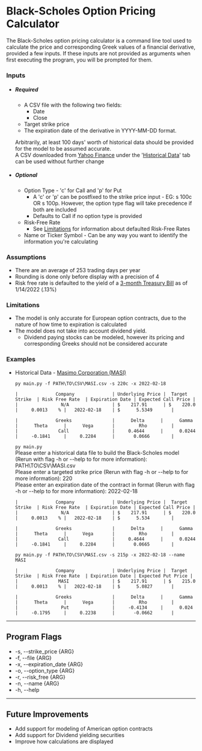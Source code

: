 # Black-Scholes Option Pricing Calculator
The Black-Scholes option pricing calculator is a command line tool used to calculate the price and corresponding Greek values of a financial derivative, provided a few inputs.   If these inputs are not provided as arguments when first executing the program, you will be prompted for them.  

### Inputs
- ##### Required
   * A CSV file with the following two fields:
      * Date
      * Close
   * Target strike price
   * The expiration date of the derivative in YYYY-MM-DD format. 

  Arbitrarily, at least 100 days' worth of historical data should be provided for the model to be assumed accurate.  
  A CSV downloaded from [Yahoo Finance](https://finance.yahoo.com/) under the '[Historical Data](https://finance.yahoo.com/quote/MASI/history?p=MASI)' tab can be used without further change

 - ##### Optional
    * Option Type - 'c' for Call and 'p' for Put
      * A 'c' or 'p' can be postfixed to the strike price input - EG: s 100c OR s 100p. However, the option type flag will take precedence if both are included
      * Defaults to Call if no option type is provided
   * Risk-Free Rate 
     * See [Limitations](#Limitations) for information about defaulted Risk-Free Rates
   * Name or Ticker Symbol - Can be any way you want to identify the information you're calculating 
### Assumptions
* There are an average of 253 trading days per year
* Rounding is done only before display with a precision of 4
* Risk free rate is defaulted to the yield of a [3-month Treasury Bill](https://www.treasury.gov/resource-center/data-chart-center/interest-rates/pages/textview.aspx?data=yield) as of 1/14/2022 (.13%) 
### Limitations
* The model is only accurate for European option contracts, due to the nature of how time to expiration is calculated
* The model does not take into account dividend yield. 
  * Dividend paying stocks can be modeled, however its pricing and corresponding Greeks should not be considered accurate

### Examples
* Historical Data - [Masimo Corporation (MASI)](https://finance.yahoo.com/quote/MASI/history?p=MASI)  
  
  `py main.py -f PATH\TO\CSV\MASI.csv -s 220c -x 2022-02-18`
  ~~~~~~~~~~~~~~~~~~~~~~~~~~~~~~~~~~~~~~~~~~~~~~~~~~~~~~~~~~~~~~~~~~~~~~~~~~~~~~~~~~~~~~~~~~~~~~~~~~~~~~~~~~~~~~~~~~~~~~~~~~~~~~~~~~~~
  |              Company              | Underlying Price |  Target Strike  | Risk Free Rate  | Expiration Date | Expected Call Price |
  |                N/A                | $    217.91      | $    220.0      |     0.0013    % |   2022-02-18    | $      5.5349       |
  ~~~~~~~~~~~~~~~~~~~~~~~~~~~~~~~~~~~~~~~~~~~~~~~~~~~~~~~~~~~~~~~~~~~~~~~~~~~~~~~~~~~~~~~~~~~~~~~~~~~~~~~~~~~~~~~~~~~~~~~~~~~~~~~~~~~~
  ~~~~~~~~~~~~~~~~~~~~~~~~~~~~~~~~~~~~~~~~~~~~~~~~~~~~~~~~~~~~~~~~~~~~~~~~~~~~~~~~~~~~~~~~~~~~~~~~~~~~~~~~~~~~~~~~~~~~~~~~~~~~~~~~~~~~
  |              Greeks               |      Delta      |      Gamma       |      Theta      |      Vega       |         Rho         |
  |               Call                |     0.4644      |      0.0244      |     -0.1841     |     0.2284      |       0.0666        |
  ~~~~~~~~~~~~~~~~~~~~~~~~~~~~~~~~~~~~~~~~~~~~~~~~~~~~~~~~~~~~~~~~~~~~~~~~~~~~~~~~~~~~~~~~~~~~~~~~~~~~~~~~~~~~~~~~~~~~~~~~~~~~~~~~~~~~
  
  `py main.py`  
  Please enter a historical data file to build the  Black-Scholes model (Rerun with flag -h or --help to for more information): PATH\TO\CSV\MASI.csv  
  Please enter a targeted strike price (Rerun with flag -h or --help to for more information): 220  
  Please enter an expiration date of the contract in <YYYY-MM-DD> format (Rerun with flag -h or --help to for more information): 2022-02-18  
  ~~~~~~~~~~~~~~~~~~~~~~~~~~~~~~~~~~~~~~~~~~~~~~~~~~~~~~~~~~~~~~~~~~~~~~~~~~~~~~~~~~~~~~~~~~~~~~~~~~~~~~~~~~~~~~~~~~~~~~~~~~~~~~~~~~~~
  |              Company              | Underlying Price |  Target Strike  | Risk Free Rate  | Expiration Date | Expected Call Price |
  |                N/A                | $    217.91      | $    220.0      |     0.0013    % |   2022-02-18    | $      5.534        |
  ~~~~~~~~~~~~~~~~~~~~~~~~~~~~~~~~~~~~~~~~~~~~~~~~~~~~~~~~~~~~~~~~~~~~~~~~~~~~~~~~~~~~~~~~~~~~~~~~~~~~~~~~~~~~~~~~~~~~~~~~~~~~~~~~~~~~
  ~~~~~~~~~~~~~~~~~~~~~~~~~~~~~~~~~~~~~~~~~~~~~~~~~~~~~~~~~~~~~~~~~~~~~~~~~~~~~~~~~~~~~~~~~~~~~~~~~~~~~~~~~~~~~~~~~~~~~~~~~~~~~~~~~~~~
  |              Greeks               |      Delta      |      Gamma       |      Theta      |      Vega       |         Rho         |
  |               Call                |     0.4644      |      0.0244      |     -0.1841     |     0.2284      |       0.0665        |
  ~~~~~~~~~~~~~~~~~~~~~~~~~~~~~~~~~~~~~~~~~~~~~~~~~~~~~~~~~~~~~~~~~~~~~~~~~~~~~~~~~~~~~~~~~~~~~~~~~~~~~~~~~~~~~~~~~~~~~~~~~~~~~~~~~~~~
  
  `py main.py -f PATH\TO\CSV\MASI.csv -s 215p -x 2022-02-18 --name MASI`
  ~~~~~~~~~~~~~~~~~~~~~~~~~~~~~~~~~~~~~~~~~~~~~~~~~~~~~~~~~~~~~~~~~~~~~~~~~~~~~~~~~~~~~~~~~~~~~~~~~~~~~~~~~~~~~~~~~~~~~~~~~~~~~~~~~~~~
  |              Company              | Underlying Price |  Target Strike  | Risk Free Rate  | Expiration Date | Expected Put Price |
  |               MASI                | $    217.91      | $    215.0      |     0.0013    % |   2022-02-18    | $      5.0827       |
  ~~~~~~~~~~~~~~~~~~~~~~~~~~~~~~~~~~~~~~~~~~~~~~~~~~~~~~~~~~~~~~~~~~~~~~~~~~~~~~~~~~~~~~~~~~~~~~~~~~~~~~~~~~~~~~~~~~~~~~~~~~~~~~~~~~~~
  ~~~~~~~~~~~~~~~~~~~~~~~~~~~~~~~~~~~~~~~~~~~~~~~~~~~~~~~~~~~~~~~~~~~~~~~~~~~~~~~~~~~~~~~~~~~~~~~~~~~~~~~~~~~~~~~~~~~~~~~~~~~~~~~~~~~~
  |              Greeks               |      Delta      |      Gamma       |      Theta      |      Vega       |         Rho         |
  |                Put                |     -0.4134     |      0.024       |     -0.1795     |     0.2238      |       -0.0662       |
  ~~~~~~~~~~~~~~~~~~~~~~~~~~~~~~~~~~~~~~~~~~~~~~~~~~~~~~~~~~~~~~~~~~~~~~~~~~~~~~~~~~~~~~~~~~~~~~~~~~~~~~~~~~~~~~~~~~~~~~~~~~~~~~~~~~~~

---
## Program Flags
* -s, --strike_price {ARG}
* -f, --file {ARG}
* -x, --expiration_date {ARG}
* -o, --option_type {ARG}
* -r, --risk_free {ARG}
* -n, --name {ARG}     
* -h, --help
---
## Future Improvements
* Add support for modeling of American option contracts
* Add support for Dividend yielding securities
* Improve how calculations are displayed
